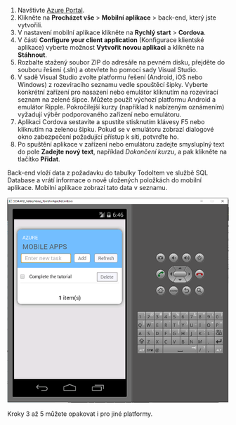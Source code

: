 
1. Navštivte [Azure Portal].
2. Klikněte na **Procházet vše** > **Mobilní aplikace** > back-end, který jste vytvořili.
3. V nastavení mobilní aplikace klikněte na **Rychlý start** > **Cordova**.
4. V části **Configure your client application** (Konfigurace klientské aplikace) vyberte možnost **Vytvořit novou aplikaci** a klikněte na **Stáhnout**.
2. Rozbalte stažený soubor ZIP do adresáře na pevném disku, přejděte do souboru řešení (.sln) a otevřete ho pomocí sady Visual Studio.
3. V sadě Visual Studio zvolte platformu řešení (Android, iOS nebo Windows) z rozevíracího seznamu vedle spouštěcí šipky. Vyberte konkrétní zařízení pro nasazení nebo emulátor kliknutím na rozevírací seznam na zelené šipce. Můžete použít výchozí platformu Android a emulátor Ripple. Pokročilejší kurzy (například k nabízeným oznámením) vyžadují výběr podporovaného zařízení nebo emulátoru.
4. Aplikaci Cordova sestavíte a spustíte stisknutím klávesy F5 nebo kliknutím na zelenou šipku. Pokud se v emulátoru zobrazí dialogové okno zabezpečení požadující přístup k síti, potvrďte ho.
5. Po spuštění aplikace v zařízení nebo emulátoru zadejte smysluplný text do pole **Zadejte nový text**, například *Dokončení kurzu*, a pak klikněte na tlačítko **Přidat**.

Back-end vloží data z požadavku do tabulky TodoItem ve službě SQL Database a vrátí informace o nově uložených položkách do mobilní aplikace. Mobilní aplikace zobrazí tato data v seznamu.

![](./media/app-service-mobile-cordova-quickstart/quickstart-startup.png)

Kroky 3 až 5 můžete opakovat i pro jiné platformy.

[Azure Portal]: https://portal.azure.com/


<!--HONumber=Dec16_HO1-->


